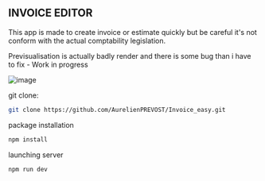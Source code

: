 ## INVOICE EDITOR

This app is made to create invoice or estimate quickly but be careful it's not conform with the actual comptability legislation.  
  
Previsualisation is actually badly render and there is some bug than i have to fix - Work in progress  

![image](https://github.com/AurelienPREVOST/Invoice_easy/assets/102169301/26456965-03bf-40b7-a78f-9ba338610ad9)


git clone:
```bash
git clone https://github.com/AurelienPREVOST/Invoice_easy.git
```

package installation
```bash
npm install
```

launching server
```bash
npm run dev
```
